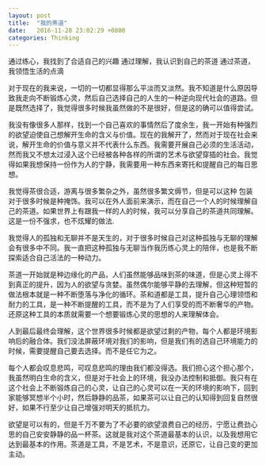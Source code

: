 ```yaml
---
layout: post
title:  "我的茶道"
date:   2016-11-28 23:02:29 +0800
categories: Thinking
---
```


通过练心，我找到了合适自己的兴趣
通过理解，我认识到自己的茶道
通过茶道，我领悟生活的点滴

对于现在的我来说，一切的一切都显得那么平淡而又淡然。我不知道是什么原因导致我走向不断锻炼心灵，然后自己选择自己的人生的一种逆向现代社会的道路。但是既然选择了，我觉得很多时候我虽然做的不是很好，但是这的确可以值得尝试。

我没有像很多人那样，找到一个自己喜欢的事情然后了度余生，我一开始有种强烈的欲望迫使自己想解开生命的含义与价值。现在的我解开了，然而对于现在社会来说，解开生命的价值与意义并不代表什么东西。我需要开展自己必须的生活活动，然而我又不想太过浸入这个已经被各种各样的所谓的艺术与欲望穿插的社会。我觉得如果我想保持一份作为人的宁静，我需要用一种东西来寄托和提醒自己的每日思想。

我觉得茶很合适，游离与很多繁杂之外，虽然很多繁文缛节，但是可以这种 包装对于很多时候是种掩饰。我可以在外人面前来演示，而在自己一个人的时候理解自己的茶道。如果世界上有跟我一样的人的时候，我可以分享自己的茶道共同理解。这是一份不强求，也不炫耀的做法.

我觉得人的孤独和无聊并不是天生的，对于很多时候自己对这种孤独与无聊的理解会有很多中不同。我一直把这种孤独与无聊当作我历练心灵上的陪伴，也是我不断探索适合自己活法的一种动力。

茶道一开始就是种边缘化的产品，人们虽然能够品味到茶的味道，但是心灵上得不到真正的提升，因为人的欲望与贪婪。虽然偶尔能够平静的去理解，但这种短暂的做法根本就是一种不断堕落与净化的循环。茶和道都是工具，提升自己心理领悟和耐力的工具，是一种不断提醒的工具，而不是为了人们享受的而不断奢华的产物。还原这种工具的本质就需要一个想要锻炼心灵的思想的人来理解体会。


人到最后最终会理解，这个世界很多时候都是欲望过剩的产物，每个人都是环境影响后的融合体。我们没法屏蔽环境对我们的影响，但是我们有的选自己环境能力的时候，需要提醒自己要去选择。而不是任它为之。


每个人都会叹息悲鸣，可叹息悲鸣的理由我们都没得选。我们担心这个担心那个，我虽然明白生命的含义，但是对于社会上的环境，我没办法控制和抵御。我只有在这个社会上不断锻炼自己的心灵，让自己的心灵可以在一天的环境的影响下，回到家能够冥想半个小时，然后静静的品茶，如果茶可以让自己的认知得到回复自然很好，如果不行至少让自己增强对明天的抵抗力。

欲望是可以有的，但是千万不要为了不必要的欲望浪费自己的经历，宁愿让费劲心思的自己安安静静的品一杯茶。这就是我对这个茶道最基本的认识，以及我想用它达到最基本的作用。茶道是工具，不是艺术，不是意识，还原它，让自己变的更加主动。
